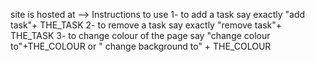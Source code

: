 site is hosted at -->
Instructions to use 
1- to add a task say exactly "add task"+ THE_TASK 
2- to remove a task say exactly "remove task"+ THE_TASK 
3- to change colour of the page say "change colour to"+THE_COLOUR     or      " change background to" + THE_COLOUR 
